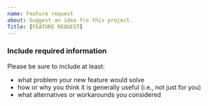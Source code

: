 ```yaml
---
name: Feature request
about: Suggest an idea fro this project.
Title: [FEATURE REQUEST]
---
```


### Include required information

Please be sure to include at least:

 - what problem your new feature would solve
 - how or why you think it is generally useful (i.e., not just for you)
 - what alternatives or workarounds you considered
